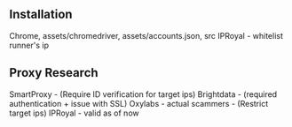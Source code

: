 

Installation
---
Chrome, assets/chromedriver, assets/accounts.json, src
IPRoyal - whitelist runner's ip


Proxy Research
---
SmartProxy - (Require ID verification for target ips)
Brightdata - (required authentication + issue with SSL)
Oxylabs - actual scammers - (Restrict target ips)
IPRoyal - valid as of now

